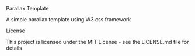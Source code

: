 Parallax Template

A simple parallax template using W3.css framework

License

This project is licensed under the MIT License - see the LICENSE.md file for details
